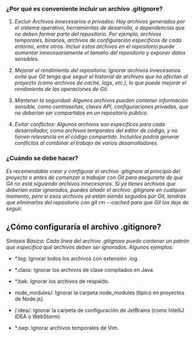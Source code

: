 ### ¿Por qué es conveniente incluir un archivo .gitignore?

1. *Excluir Archivos innecesarios o privados:* _Hay archivos generados por el sistema operativo, herramientas de desarrollo, o dependencias que no deben formar parte del repositorio. Por ejemplo, archivos temporales, binarios, archivos de configuración específicos de cada entorno, entre otros. Incluir estos archivos en el repositorio puede aumentar innecesariamente el tamaño del repositorio y exponer datos sensibles._

2. *Mejorar el rendimiento del repositorio:* _Ignorar archivos innecesarios evita que Git tenga que seguir el historial de archivos que no afectan al proyecto (como archivos de caché, logs, etc.), lo que puede mejorar el rendimiento de las operaciones de Git._

3. *Mantener la seguridad:* _Algunos archivos pueden contener información sensible, como contraseñas, claves API, configuraciones privadas, que no deberían ser compartidos en un repositorio público._

4. *Evitar conflictos:* _Algunos archivos son específicos para cada desarrollador, como archivos temporales del editor de código, y no tienen relevancia en el código compartido. Incluirlos podría generar conflictos al combinar el trabajo de varios desarrolladores._

### ¿Cuándo se debe hacer?

_Es recomendable crear y configurar el archivo .gitignore al principio del proyecto o antes de comenzar a trabajar con Git para asegurarte de que Git no está siguiendo archivos innecesarios. Si ya tienes archivos que deberían estar ignorados, puedes añadir el archivo .gitignore en cualquier momento, pero si esos archivos ya están siendo seguidos por Git, tendrás que eliminarlos del repositorio con git rm --cached para que Git los deje de seguir._

## ¿Cómo configuraría el archivo .gitignore?

*Sintaxis Básica:* _Cada línea del archivo .gitignore puede contener un patrón que especifica qué archivos deben ser ignorados. Algunos ejemplos:_

- *.log: Ignorar todos los archivos con extensión .log.

- *.class: Ignorar los archivos de clase compilados en Java.

- *.bak: Ignorar los archivos de respaldo.

- node_modules/: Ignorar la carpeta node_modules (típico en proyectos de Node.js).

- /.idea/: Ignorar la carpeta de configuración de JetBrains (como IntelliJ IDEA o WebStorm).

- *.swp: Ignorar archivos temporales de Vim.